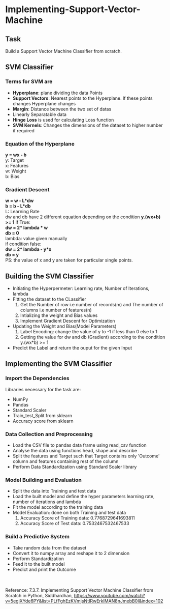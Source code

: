 # Implementing-Support-Vector-Machine
## Task
Build a Support Vector Machine Classifier from scratch.
## SVM Classifier
### Terms for SVM are
- **Hyperplane**: plane dividing the data Points
- **Support Vectors**: Nearest points to the Hyperplane. If these points changes Hyperplane changes
- **Margin**: Distance between the two set of datas
- Linearly Separatable data
- **Hinge Loss** is used for calculating Loss function
- **SVM Kernels**: Changes the dimensions of the dataset to higher number if required
### Equation of the Hyperplane
**y = wx - b**</br>
y: Target</br>
x: Features</br>
w: Weight</br>
b: Bias</br>
### Gradient Descent
**w = w - L*dw**</br>
**b = b - L*db**</br>
L: Learning Rate</br>
dw and db have 2 different equation depending on the condition **y.(wx+b) >= 1** if True:</br>
<b>dw = 2* lambda * w</b></br>
**db = 0**</br>
lambda: value given manually</br>
if condition false:</br>
<b>dw = 2* lambda - y*x</b></br>
**db = y**</br>
PS: the value of x and y are taken for particular single points.
## Building the SVM Classifier
- Initiating the Hyperpermeter: Learning rate, Number of Iterations, lambda
- Fitting the dataset to the CLassifier
  1. Get the Number of row i.e number of records(m) and The number of columns i.e number of features(n)
  2. Intializing the weight and Bias values
  3. Implement Gradient Descent for Optimization
- Updating the Weight and Bias(Model Parameters)
  1. Label Encoding: change the value of y to -1 if less than 0 else to 1
  2. Getting the value for dw and db (Gradient) according to the condition y.(wx*b) >= 1
- Predict the Label and return the ouput for the given Input
## Implementing the SVM Classifier
### Import the Dependencies
Libraries necessary for the task are:
- NumPy
- Pandas
- Standard Scaler
- Train_test_Split from sklearn
- Accuracy score from sklearn
### Data Collection and Preprocessing
- Load the CSV file to pandas data frame using read_csv function
- Analyse the data using functions head, shape and describe
- Split the features and Target such that Target contains only 'Outcome' column and features containing rest of the column
- Perform Data Standardization using Standard Scaler library
### Model Building and Evaluation
- Split the data into Training and test data
- Load the built model and define the hyper parameters learning rate, number of iterations and lambda
- Fit the model according to the training data
- Model Evaluation: done on both Training and test data
  1. Accuracy Score of Training data:  0.7768729641693811
  2. Accuracy Score of Test data:  0.7532467532467533
### Build a Predictive System
- Take random data from the dataset
- Convert it to numpy array and reshape it to 2 dimension
- Perform Standardization
- Feed it to the built model
- Predict and print the Outcome</br></br></br>

Reference: 7.3.7. Implementing Support Vector Machine Classifier from Scratch in Python, Siddhardhan, https://www.youtube.com/watch?v=5egiXYde6PY&list=PLfFghEzKVmjsNtIRwErklMAN8nJmebB0I&index=102
